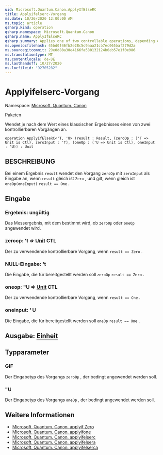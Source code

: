```yaml
---
uid: Microsoft.Quantum.Canon.ApplyIfElseRC
title: Applyifelserc-Vorgang
ms.date: 10/26/2020 12:00:00 AM
ms.topic: article
qsharp.kind: operation
qsharp.namespace: Microsoft.Quantum.Canon
qsharp.name: ApplyIfElseRC
qsharp.summary: Applies one of two controllable operations, depending on the value of a classical result.
ms.openlocfilehash: 45bd0f46fb2e28c5c9aaa21cb7ec065baf279d2a
ms.sourcegitcommit: 29e0d88a30e4166fa580132124b0eb57e1f0e986
ms.translationtype: MT
ms.contentlocale: de-DE
ms.lasthandoff: 10/27/2020
ms.locfileid: "92705282"
---
```

# <a name="applyifelserc-operation"></a>Applyifelserc-Vorgang

Namespace: [Microsoft. Quantum. Canon](xref:Microsoft.Quantum.Canon)

Paketen [](https://nuget.org/packages/)


Wendet je nach dem Wert eines klassischen Ergebnisses einen von zwei kontrollierbaren Vorgängen an.

```qsharp
operation ApplyIfElseRC<'T, 'U> (result : Result, (zeroOp : ('T => Unit is Ctl), zeroInput : 'T), (oneOp : ('U => Unit is Ctl), oneInput : 'U)) : Unit
```


## <a name="description"></a>BESCHREIBUNG

Bei einem Ergebnis `result` wendet den Vorgang `zeroOp` mit `zeroInput` als Eingabe an, wenn `result` gleich ist `Zero` , und gilt, wenn gleich ist `oneOp(oneInput)` `result == One` .

## <a name="input"></a>Eingabe

### <a name="result--__invalidresult__"></a>Ergebnis: __ungültig <Result>__

Das Messergebnis, mit dem bestimmt wird, ob `zeroOp` oder `oneOp` angewendet wird.


### <a name="zeroop--t--unit-ctl"></a>zeroop: 't => [Unit](xref:microsoft.quantum.lang-ref.unit) CTL

Der zu verwendende kontrollierbare Vorgang, wenn `result == Zero` .


### <a name="zeroinput--t"></a>NULL-Eingabe: 't

Die Eingabe, die für bereitgestellt werden soll `zeroOp` `result == Zero` .


### <a name="oneop--u--unit-ctl"></a>oneop: "U => [Unit](xref:microsoft.quantum.lang-ref.unit) CTL

Der zu verwendende kontrollierbare Vorgang, wenn `result == One` .


### <a name="oneinput--u"></a>oneinput: ' U

Die Eingabe, die für bereitgestellt werden soll `oneOp` `result == One` .



## <a name="output--unit"></a>Ausgabe: [Einheit](xref:microsoft.quantum.lang-ref.unit)



## <a name="type-parameters"></a>Typparameter

### <a name="t"></a>GIF

Der Eingabetyp des Vorgangs `zeroOp` , der bedingt angewendet werden soll.
### <a name="u"></a>"U

Der Eingabetyp des Vorgangs `oneOp` , der bedingt angewendet werden soll.

## <a name="see-also"></a>Weitere Informationen

- [Microsoft. Quantum. Canon. applyif Zero](xref:Microsoft.Quantum.Canon.ApplyIfZero)
- [Microsoft. Quantum. Canon. applyifone](xref:Microsoft.Quantum.Canon.ApplyIfOne)
- [Microsoft. Quantum. Canon. applyifelserc](xref:Microsoft.Quantum.Canon.ApplyIfElseRC)
- [Microsoft. Quantum. Canon. applyifelsera](xref:Microsoft.Quantum.Canon.ApplyIfElseRA)
- [Microsoft. Quantum. Canon. applyifelserca](xref:Microsoft.Quantum.Canon.ApplyIfElseRCA)